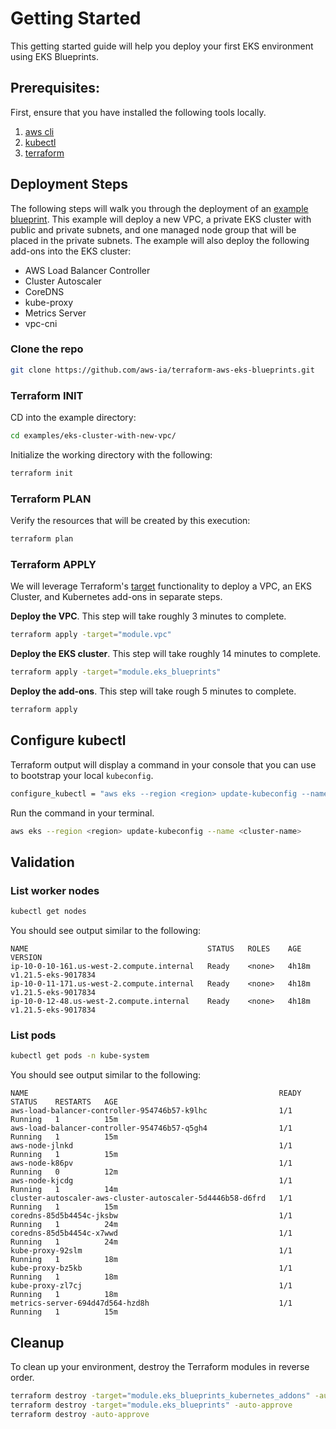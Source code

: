 # Getting Started

This getting started guide will help you deploy your first EKS environment using EKS Blueprints.

## Prerequisites:

First, ensure that you have installed the following tools locally.

1. [aws cli](https://docs.aws.amazon.com/cli/latest/userguide/install-cliv2.html)
2. [kubectl](https://Kubernetes.io/docs/tasks/tools/)
3. [terraform](https://learn.hashicorp.com/tutorials/terraform/install-cli)

## Deployment Steps

The following steps will walk you through the deployment of an [example blueprint](https://github.com/aws-ia/terraform-aws-eks-blueprints/blob/main/examples/eks-cluster-with-new-vpc/main.tf). This example will deploy a new VPC, a private EKS cluster with public and private subnets, and one managed node group that will be placed in the private subnets. The example will also deploy the following add-ons into the EKS cluster:

- AWS Load Balancer Controller
- Cluster Autoscaler
- CoreDNS
- kube-proxy
- Metrics Server
- vpc-cni

### Clone the repo

```sh
git clone https://github.com/aws-ia/terraform-aws-eks-blueprints.git
```

### Terraform INIT

CD into the example directory:

```sh
cd examples/eks-cluster-with-new-vpc/
```

Initialize the working directory with the following:

```sh
terraform init
```

### Terraform PLAN

Verify the resources that will be created by this execution:

```sh
terraform plan
```

### Terraform APPLY

We will leverage Terraform's [target](https://learn.hashicorp.com/tutorials/terraform/resource-targeting?in=terraform/cli) functionality to deploy a VPC, an EKS Cluster, and Kubernetes add-ons in separate steps.

**Deploy the VPC**. This step will take roughly 3 minutes to complete.

```sh
terraform apply -target="module.vpc"
```

**Deploy the EKS cluster**. This step will take roughly 14 minutes to complete.

```sh
terraform apply -target="module.eks_blueprints"
```

**Deploy the add-ons**. This step will take rough 5 minutes to complete.

```sh
terraform apply
```

## Configure kubectl

Terraform output will display a command in your console that you can use to bootstrap your local `kubeconfig`.

```sh
configure_kubectl = "aws eks --region <region> update-kubeconfig --name <cluster-name>"
```

Run the command in your terminal.

```sh
aws eks --region <region> update-kubeconfig --name <cluster-name>
```

## Validation

### List worker nodes

```sh
kubectl get nodes
```

You should see output similar to the following:

```
NAME                                        STATUS   ROLES    AGE     VERSION
ip-10-0-10-161.us-west-2.compute.internal   Ready    <none>   4h18m   v1.21.5-eks-9017834
ip-10-0-11-171.us-west-2.compute.internal   Ready    <none>   4h18m   v1.21.5-eks-9017834
ip-10-0-12-48.us-west-2.compute.internal    Ready    <none>   4h18m   v1.21.5-eks-9017834
```

### List pods

```sh
kubectl get pods -n kube-system
```

You should see output similar to the following:

```
NAME                                                        READY   STATUS    RESTARTS   AGE
aws-load-balancer-controller-954746b57-k9lhc                1/1     Running   1          15m
aws-load-balancer-controller-954746b57-q5gh4                1/1     Running   1          15m
aws-node-jlnkd                                              1/1     Running   1          15m
aws-node-k86pv                                              1/1     Running   0          12m
aws-node-kjcdg                                              1/1     Running   1          14m
cluster-autoscaler-aws-cluster-autoscaler-5d4446b58-d6frd   1/1     Running   1          15m
coredns-85d5b4454c-jksbw                                    1/1     Running   1          24m
coredns-85d5b4454c-x7wwd                                    1/1     Running   1          24m
kube-proxy-92slm                                            1/1     Running   1          18m
kube-proxy-bz5kb                                            1/1     Running   1          18m
kube-proxy-zl7cj                                            1/1     Running   1          18m
metrics-server-694d47d564-hzd8h                             1/1     Running   1          15m
```

## Cleanup

To clean up your environment, destroy the Terraform modules in reverse order.

```sh
terraform destroy -target="module.eks_blueprints_kubernetes_addons" -auto-approve
terraform destroy -target="module.eks_blueprints" -auto-approve
terraform destroy -auto-approve
```
